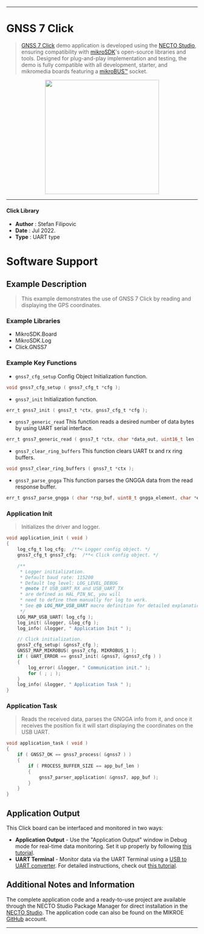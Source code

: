 
---
# GNSS 7 Click

> [GNSS 7 Click](https://www.mikroe.com/?pid_product=MIKROE-3922) demo application is developed using
the [NECTO Studio](https://www.mikroe.com/necto), ensuring compatibility with [mikroSDK](https://www.mikroe.com/mikrosdk)'s
open-source libraries and tools. Designed for plug-and-play implementation and testing, the demo is fully compatible with
all development, starter, and mikromedia boards featuring a [mikroBUS&trade;](https://www.mikroe.com/mikrobus) socket.

<p align="center">
  <img src="https://www.mikroe.com/?pid_product=MIKROE-3922&image=1" height=300px>
</p>

---

#### Click Library

- **Author**        : Stefan Filipovic
- **Date**          : Jul 2022.
- **Type**          : UART type

# Software Support

## Example Description

> This example demonstrates the use of GNSS 7 Click by reading and displaying the GPS coordinates.

### Example Libraries

- MikroSDK.Board
- MikroSDK.Log
- Click.GNSS7

### Example Key Functions

- `gnss7_cfg_setup` Config Object Initialization function.
```c
void gnss7_cfg_setup ( gnss7_cfg_t *cfg );
```

- `gnss7_init` Initialization function.
```c
err_t gnss7_init ( gnss7_t *ctx, gnss7_cfg_t *cfg );
```

- `gnss7_generic_read` This function reads a desired number of data bytes by using UART serial interface.
```c
err_t gnss7_generic_read ( gnss7_t *ctx, char *data_out, uint16_t len );
```

- `gnss7_clear_ring_buffers` This function clears UART tx and rx ring buffers.
```c
void gnss7_clear_ring_buffers ( gnss7_t *ctx );
```

- `gnss7_parse_gngga` This function parses the GNGGA data from the read response buffer.
```c
err_t gnss7_parse_gngga ( char *rsp_buf, uint8_t gngga_element, char *element_data );
```

### Application Init

> Initializes the driver and logger.

```c
void application_init ( void )
{
    log_cfg_t log_cfg;  /**< Logger config object. */
    gnss7_cfg_t gnss7_cfg;  /**< Click config object. */

    /** 
     * Logger initialization.
     * Default baud rate: 115200
     * Default log level: LOG_LEVEL_DEBUG
     * @note If USB_UART_RX and USB_UART_TX 
     * are defined as HAL_PIN_NC, you will 
     * need to define them manually for log to work. 
     * See @b LOG_MAP_USB_UART macro definition for detailed explanation.
     */
    LOG_MAP_USB_UART( log_cfg );
    log_init( &logger, &log_cfg );
    log_info( &logger, " Application Init " );

    // Click initialization.
    gnss7_cfg_setup( &gnss7_cfg );
    GNSS7_MAP_MIKROBUS( gnss7_cfg, MIKROBUS_1 );
    if ( UART_ERROR == gnss7_init( &gnss7, &gnss7_cfg ) ) 
    {
        log_error( &logger, " Communication init." );
        for ( ; ; );
    }
    log_info( &logger, " Application Task " );
}
```

### Application Task

> Reads the received data, parses the GNGGA info from it, and once it receives the position fix it will start displaying the coordinates on the USB UART.

```c
void application_task ( void )
{
    if ( GNSS7_OK == gnss7_process( &gnss7 ) )
    {
        if ( PROCESS_BUFFER_SIZE == app_buf_len )
        {
            gnss7_parser_application( &gnss7, app_buf );
        }
    }
}
```

## Application Output

This Click board can be interfaced and monitored in two ways:
- **Application Output** - Use the "Application Output" window in Debug mode for real-time data monitoring.
Set it up properly by following [this tutorial](https://www.youtube.com/watch?v=ta5yyk1Woy4).
- **UART Terminal** - Monitor data via the UART Terminal using
a [USB to UART converter](https://www.mikroe.com/click/interface/usb?interface*=uart,uart). For detailed instructions,
check out [this tutorial](https://help.mikroe.com/necto/v2/Getting%20Started/Tools/UARTTerminalTool).

## Additional Notes and Information

The complete application code and a ready-to-use project are available through the NECTO Studio Package Manager for 
direct installation in the [NECTO Studio](https://www.mikroe.com/necto). The application code can also be found on
the MIKROE [GitHub](https://github.com/MikroElektronika/mikrosdk_click_v2) account.

---
